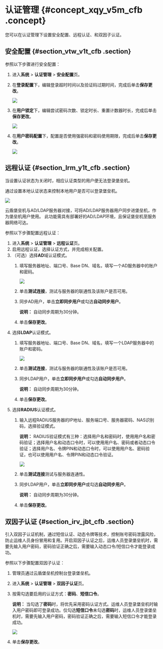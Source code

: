 # 认证管理 {#concept_xqy_v5m_cfb .concept}

您可以在认证管理下设置安全配置、远程认证、和双因子认证。

## 安全配置 {#section_vtw_v1t_cfb .section}

参照以下步骤进行安全配置：

1.  进入**系统** \> **认证管理** \> **安全配置**页。
2.  在**登录配置**下，编辑登录超时时间以及验证码过期时间，完成后单击**保存更改**。

    ![](http://static-aliyun-doc.oss-cn-hangzhou.aliyuncs.com/assets/img/18839/155123414510588_zh-CN.png)

3.  在**用户锁定**下，编辑尝试密码次数、锁定时长、重置计数器时长，完成后单击**保存更改**。

    ![](http://static-aliyun-doc.oss-cn-hangzhou.aliyuncs.com/assets/img/18839/155123414510589_zh-CN.png)

4.  在**用户密码配置**下，配置是否使用强密码和密码使用期限，完成后单击**保存更改**。

    ![](http://static-aliyun-doc.oss-cn-hangzhou.aliyuncs.com/assets/img/18839/155123414510590_zh-CN.png)


## 远程认证 {#section_lrm_y1t_cfb .section}

当设置认证状态为关闭时，相应认证类型的用户便无法登录堡垒机。

通过设置本地认证状态来控制本地用户是否可以登录堡垒机。

![](http://static-aliyun-doc.oss-cn-hangzhou.aliyuncs.com/assets/img/18839/155123414510903_zh-CN.png)

云盾堡垒机与AD/LDAP服务器对接，可将AD/LDAP服务器用户同步进堡垒机，作为堡垒机用户使用。 此功能需具有部署好的AD/LDAP环境，且保证堡垒机至服务器网络可达。

参照以下步骤配置远程认证：

1.  进入**系统** \> **认证管理** \> **远程认证**页。
2.  启用远程认证，选择认证方式，并完成相关配置。
3.  （可选）选择**AD**域认证模式。
    1.  填写服务器地址、端口号、Base DN、域名，填写一个AD服务器中的账户和密码。

        ![](http://static-aliyun-doc.oss-cn-hangzhou.aliyuncs.com/assets/img/18839/155123414510591_zh-CN.png)

    2.  单击**测试连接**，测试与服务器的联通性及该账户是否可用。
    3.  同步AD用户，单击**立即同步用户**或勾选**自动同步用户**。

        **说明：** 自动同步周期为30分钟。

    4.  单击**保存更改**。
4.  选择**LDAP**认证模式。
    1.  填写服务器地址、端口号、Base DN、域名，填写一个LDAP服务器中的账户和密码。

        ![](http://static-aliyun-doc.oss-cn-hangzhou.aliyuncs.com/assets/img/18839/155123414510592_zh-CN.png)

    2.  单击**测试连接**，测试与服务器的联通性及该账户是否可用。
    3.  同步LDAP用户，单击**立即同步用户**或勾选**自动同步用户**。

        **说明：** 自动同步周期为30分钟。

    4.  单击**保存更改**。
5.  选择**RADIUS**认证模式。
    1.  输入远程RADIUS服务器的IP地址、服务端口号、服务器密码、NAS识别码，选择验证模式。

        **说明：** RADIUS验证模式有三种：选择用户名和密码时，使用用户名和密码验证；选择用户名和动态口令时，可以使用用户名、密码或者动态口令验证；选择用户名、令牌PIN和动态口令时，可以使用用户名、密码验证，也可以使用用户名、令牌PIN和动态口令验证。

        ![](http://static-aliyun-doc.oss-cn-hangzhou.aliyuncs.com/assets/img/18839/155123414510593_zh-CN.png)

    2.  单击**测试连接**测试与服务器连通性。
    3.  同步LDAP用户，单击**立即同步用户**或勾选**自动同步用户**。

        **说明：** 自动同步周期为30分钟。

    4.  单击**保存更改**。

## 双因子认证 {#section_irv_jbt_cfb .section}

引入双因子认证机制，通过短信认证、动态令牌等技术，控制账号密码泄露风险，防止运维人员身份冒用和复用。开启双因子认证之后，运维人员登录堡垒机时，需要先输入用户密码，密码验证正确之后，需要输入动态口令/短信口令才能登录成功。

参照以下步骤配置双因子认证：

1.  管理员通过云盾堡垒机控制台登录堡垒机。
2.  进入**系统** \> **认证管理** \> **双因子认证**页。
3.  按需勾选要启用的认证方式：**密码**、**短信口令**。

    **说明：** 当勾选了**密码**时，将优先采用密码认证方式。运维人员登录堡垒机时输入用户密码即可登录成功。仅勾选**短信口令**未勾选**密码**时，运维人员登录堡垒机时，需要先输入用户密码，密码验证正确之后，需要输入短信口令才能登录成功。

    ![](http://static-aliyun-doc.oss-cn-hangzhou.aliyuncs.com/assets/img/18839/155123414510594_zh-CN.png)

4.  单击**保存更改**。

